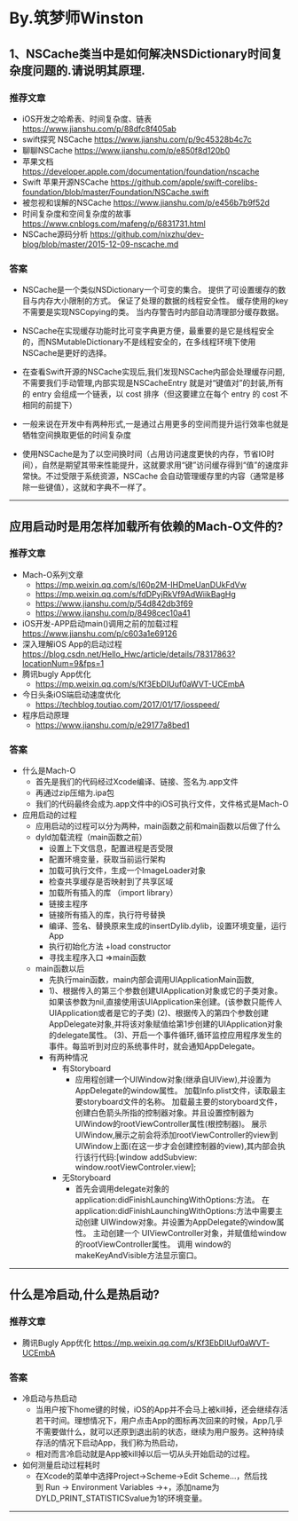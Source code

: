 # By.筑梦师Winston

## 1、NSCache类当中是如何解决NSDictionary时间复杂度问题的.请说明其原理.

### 推荐文章
- iOS开发之哈希表、时间复杂度、链表
https://www.jianshu.com/p/88dfc8f405ab
- swift探究 NSCache https://www.jianshu.com/p/9c45328b4c7c
- 聊聊NSCache
https://www.jianshu.com/p/e850f8d120b0
- 苹果文档 https://developer.apple.com/documentation/foundation/nscache
- Swift 苹果开源NSCache https://github.com/apple/swift-corelibs-foundation/blob/master/Foundation/NSCache.swift
- 被忽视和误解的NSCache
https://www.jianshu.com/p/e456b7b9f52d
- 时间复杂度和空间复杂度的故事 https://www.cnblogs.com/mafeng/p/6831731.html
- NSCache源码分析 https://github.com/nixzhu/dev-blog/blob/master/2015-12-09-nscache.md

### 答案

- NSCache是一个类似NSDictionary一个可变的集合。
提供了可设置缓存的数目与内存大小限制的方式。
保证了处理的数据的线程安全性。
缓存使用的key不需要是实现NSCopying的类。
当内存警告时内部自动清理部分缓存数据。

- NSCache在实现缓存功能时比可变字典更方便，最重要的是它是线程安全的，而NSMutableDictionary不是线程安全的，在多线程环境下使用NSCache是更好的选择。

- 在查看Swift开源的NSCache实现后,我们发现NSCache内部会处理缓存问题,不需要我们手动管理,内部实现是NSCacheEntry 就是对“键值对”的封装,所有的 entry 会组成一个链表，以 cost 排序（但这要建立在每个 entry 的 cost 不相同的前提下）

- 一般来说在开发中有两种形式,一是通过占用更多的空间而提升运行效率也就是牺牲空间换取更低的时间复杂度

- 使用NSCache是为了以空间换时间（占用访问速度更快的内存，节省IO时间），自然是期望其带来性能提升，这就要求用“键”访问缓存得到“值”的速度非常快。不过受限于系统资源，NSCache 会自动管理缓存里的内容（通常是移除一些键值），这就和字典不一样了。
***

## 应用启动时是用怎样加载所有依赖的Mach-O文件的?

### 推荐文章

- Mach-O系列文章
	- https://mp.weixin.qq.com/s/I60p2M-IHDmeUanDUkFdVw
	- https://mp.weixin.qq.com/s/fdDPyjRkVf9AdWiikBagHg
	- https://www.jianshu.com/p/54d842db3f69
	- https://www.jianshu.com/p/8498cec10a41
- iOS开发-APP启动main()调用之前的加载过程
https://www.jianshu.com/p/c603a1e69126
- 深入理解iOS App的启动过程
https://blog.csdn.net/Hello_Hwc/article/details/78317863?locationNum=9&fps=1
- 腾讯bugly App优化
	- https://mp.weixin.qq.com/s/Kf3EbDIUuf0aWVT-UCEmbA
- 今日头条iOS端启动速度优化
	- https://techblog.toutiao.com/2017/01/17/iosspeed/
- 程序启动原理
	- https://www.jianshu.com/p/e29177a8bed1

### 答案

- 什么是Mach-O
	- 首先是我们的代码经过Xcode编译、链接、签名为.app文件
	- 再通过zip压缩为.ipa包
	- 我们的代码最终会成为.app文件中的iOS可执行文件，文件格式是Mach-O
- 应用启动的过程
	- 应用启动的过程可以分为两种，main函数之前和main函数以后做了什么
	- dyld加载流程（main函数之前）
		- 设置上下文信息，配置进程是否受限
		- 配置环境变量，获取当前运行架构
		- 加载可执行文件，生成一个ImageLoader对象
		- 检查共享缓存是否映射到了共享区域
		- 加载所有插入的库 （import library）
		- 链接主程序
		- 链接所有插入的库，执行符号替换
		- 编译、签名、替换原来生成的insertDylib.dylib，设置环境变量，运行App
		- 执行初始化方法 +load  constructor
		- 寻找主程序入口 =>main函数
	- main函数以后
		- 先执行main函数，main内部会调用UIApplicationMain函数,
		- 1)、根据传入的第三个参数创建UIApplication对象或它的子类对象。如果该参数为nil,直接使用该UIApplication来创建。(该参数只能传人UIApplication或者是它的子类)
		(2)、根据传入的第四个参数创建AppDelegate对象,并将该对象赋值给第1步创建的UIApplication对象的delegate属性。
		(3)、开启一个事件循环,循环监控应用程序发生的事件。每监听到对应的系统事件时，就会通知AppDelegate。
		- 有两种情况
			- 有Storyboard
				- 应用程创建一个UIWindow对象(继承自UIView),并设置为AppDelegate的window属性。
				加载Info.plist文件，读取最主要storyboard文件的名称。
				加载最主要的storyboard文件，创建白色箭头所指的控制器对象。并且设置控制器为UIWindow的rootViewController属性(根控制器)。
				展示UIWindow,展示之前会将添加rootViewController的view到UIWindow上面(在这一步才会创建控制器的view),其内部会执行该行代码:[window addSubview: window.rootViewControler.view];
			- 无Storyboard
				- 首先会调用delegate对象的application:didFinishLaunchingWithOptions:方法。
				在application:didFinishLaunchingWithOptions:方法中需要主动创建 UIWindow对象。并设置为AppDelegate的window属性。
				主动创建一个 UIViewController对象，并赋值给window的rootViewController属性。
				调用 window的makeKeyAndVisible方法显示窗口。

*** 

## 什么是冷启动,什么是热启动?

### 推荐文章
- 腾讯Bugly App优化 https://mp.weixin.qq.com/s/Kf3EbDIUuf0aWVT-UCEmbA

### 答案

- 冷启动与热启动
	- 当用户按下home键的时候，iOS的App并不会马上被kill掉，还会继续存活若干时间。理想情况下，用户点击App的图标再次回来的时候，App几乎不需要做什么，就可以还原到退出前的状态，继续为用户服务。这种持续存活的情况下启动App，我们称为热启动，
	- 相对而言冷启动就是App被kill掉以后一切从头开始启动的过程。
- 如何测量启动过程耗时
	- 在Xcode的菜单中选择Project→Scheme→Edit Scheme...，然后找到 Run → Environment Variables →+，添加name为DYLD_PRINT_STATISTICSvalue为1的环境变量。 
***
